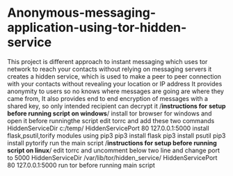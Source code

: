 # Anonymous-messaging-application-using-tor-hidden-service
This project is different approach to instant messaging which uses tor network to reach your contacts without relying on messaging servers it creates a hidden service, which is used to make a peer to peer connection with your contacts without revealing your location or IP address It provides anonymity to users so no knows where messages are going are where they came from, It also provides end to end encryption of messages with a shared key, so only intended recipient can decrypt it
/**instructions for setup before running script on windows**/
install tor browser for windows and open it before runningthe script
edit torrc and add these two commands
HiddenServiceDir c:/temp/
HiddenServicePort 80 127.0.0.1:5000
install flask,psutil,torify modules using pip3
pip3 install flask
pip3 install psutil
pip3 install pytorify
run the main script
/**instructions for setup before running script on linux**/
edit torrc and uncomment below two line and change port to 5000
HiddenServiceDir /var/lib/tor/hidden_service/
HiddenServicePort 80 127.0.0.1:5000
run tor before running main script
